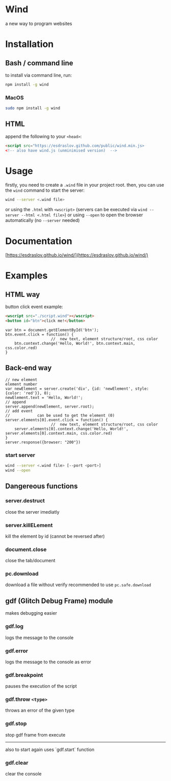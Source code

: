 # Wind

a new way to program websites

# Installation

## Bash / command line

to install via command line, run:
```bash
npm install -g wind
```

### MacOS
```bash
sudo npm install -g wind
```

## HTML

append the following to your `<head>`:
```html
<script src="https://esdraslov.github.com/public/wind.min.js>
<!-- also have wind.js (unminimised version)  -->
```

# Usage

firstly, you need to create a `.wind` file in your project root.
then, you can use the `wind` command to start the server:
```bash
wind --server <.wind file>
```
or using the `.html` with `<wscript>` (servers can be executed via `wind --server --html <.html file>`)
or using `--open` to open the browser automatically (no `--server` needed)

# Documentation

[https://esdraslov.github.io/wind/](https://esdraslov.github.io/wind/)

# Examples

## HTML way

button click event example:
```html
<wscript src="./script.wind"></wscript>
<button id="btn">click me!</button>
```
```wind
var btn = document.getElementById('btn');
btn.event.click = function() {
                    //  new text, element structure/root, css color
    btn.context.change('Hello, World!', btn.context.main, css.color.red)
}
```

## Back-end way

```wind
// new element                                                                  element number
var newElement = server.create('div', {id: 'newElement', style: {color: 'red'}}, 0);
newElement.text = 'Hello, World!';
// append
server.append(newElement, server.root);
// add event
//            can be used to get the element (0)
server.elements[0].event.click = function() {
                    //  new text, element structure/root, css color
    server.elements[0].context.change('Hello, World!', server.elements[0].context.main, css.color.red)
}
server.response({browser: "200"})
```

### start server

```bash
wind --server <.wind file> [--port <port>]
wind --open
```

## Dangereous functions

### server.destruct

close the server imediatly

### server.killELement

kill the element by id (cannot be reversed after)

### document.close

close the tab/document

### pc.download

download a file without verify
recommended to use `pc.safe.download`

## gdf (Glitch Debug Frame) module

makes debugging easier

### gdf.log

logs the message to the console

### gdf.error

logs the message to the console as error

### gdf.breakpoint

pauses the execution of the script

### gdf.throw `<type>`

throws an error of the given type

### gdf.stop

stop gdf frame from execute
<hr>
also to start again uses `gdf.start` function

### gdf.clear

clear the console
